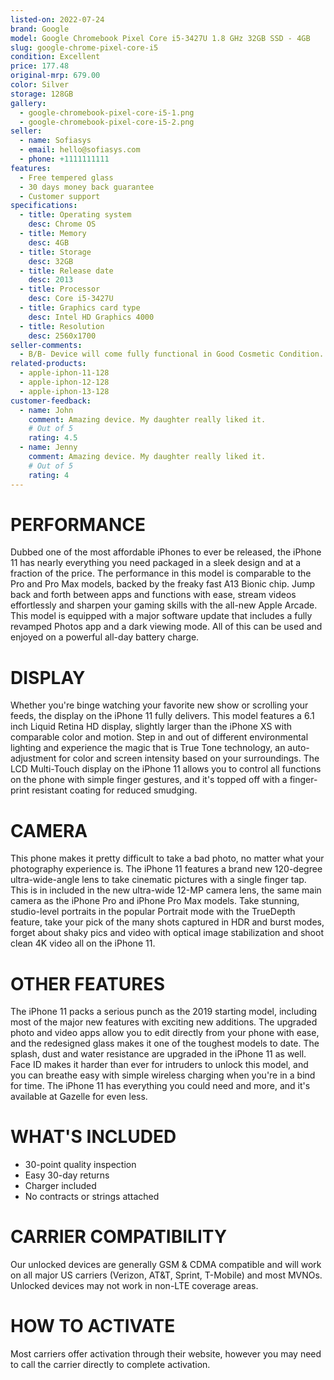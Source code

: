 ```yaml
---
listed-on: 2022-07-24
brand: Google
model: Google Chromebook Pixel Core i5-3427U 1.8 GHz 32GB SSD - 4GB
slug: google-chrome-pixel-core-i5
condition: Excellent
price: 177.48
original-mrp: 679.00
color: Silver
storage: 128GB
gallery:
  - google-chromebook-pixel-core-i5-1.png
  - google-chromebook-pixel-core-i5-2.png
seller:
  - name: Sofiasys
  - email: hello@sofiasys.com
  - phone: +1111111111
features:
  - Free tempered glass
  - 30 days money back guarantee
  - Customer support
specifications:
  - title: Operating system
    desc: Chrome OS
  - title: Memory
    desc: 4GB
  - title: Storage
    desc: 32GB
  - title: Release date
    desc: 2013
  - title: Processor
    desc: Core i5-3427U
  - title: Graphics card type
    desc: Intel HD Graphics 4000
  - title: Resolution
    desc: 2560x1700
seller-comments:
  - B/B- Device will come fully functional in Good Cosmetic Condition. Device will show slightly noticeable signs of use on edges, hinge, and bottom. LCD and keyboard may show small signs and wear and can have a single dead pixel no great than the size of a dot.
related-products:
  - apple-iphon-11-128
  - apple-iphon-12-128
  - apple-iphon-13-128
customer-feedback:
  - name: John
    comment: Amazing device. My daughter really liked it.
    # Out of 5
    rating: 4.5
  - name: Jenny
    comment: Amazing device. My daughter really liked it.
    # Out of 5
    rating: 4
---
```


# PERFORMANCE

Dubbed one of the most affordable iPhones to ever be released, the iPhone 11 has nearly everything you need packaged in a sleek design and at a fraction of the price. The performance in this model is comparable to the Pro and Pro Max models, backed by the freaky fast A13 Bionic chip. Jump back and forth between apps and functions with ease, stream videos effortlessly and sharpen your gaming skills with the all-new Apple Arcade. This model is equipped with a major software update that includes a fully revamped Photos app and a dark viewing mode. All of this can be used and enjoyed on a powerful all-day battery charge.

# DISPLAY

Whether you're binge watching your favorite new show or scrolling your feeds, the display on the iPhone 11 fully delivers. This model features a 6.1 inch Liquid Retina HD display, slightly larger than the iPhone XS with comparable color and motion. Step in and out of different environmental lighting and experience the magic that is True Tone technology, an auto-adjustment for color and screen intensity based on your surroundings. The LCD Multi-Touch display on the iPhone 11 allows you to control all functions on the phone with simple finger gestures, and it's topped off with a finger-print resistant coating for reduced smudging.

# CAMERA

This phone makes it pretty difficult to take a bad photo, no matter what your photography experience is. The iPhone 11 features a brand new 120-degree ultra-wide-angle lens to take cinematic pictures with a single finger tap. This is in included in the new ultra-wide 12-MP camera lens, the same main camera as the iPhone Pro and iPhone Pro Max models. Take stunning, studio-level portraits in the popular Portrait mode with the TrueDepth feature, take your pick of the many shots captured in HDR and burst modes, forget about shaky pics and video with optical image stabilization and shoot clean 4K video all on the iPhone 11.

# OTHER FEATURES

The iPhone 11 packs a serious punch as the 2019 starting model, including most of the major new features with exciting new additions. The upgraded photo and video apps allow you to edit directly from your phone with ease, and the redesigned glass makes it one of the toughest models to date. The splash, dust and water resistance are upgraded in the iPhone 11 as well. Face ID makes it harder than ever for intruders to unlock this model, and you can breathe easy with simple wireless charging when you're in a bind for time. The iPhone 11 has everything you could need and more, and it's available at Gazelle for even less.

# WHAT'S INCLUDED

- 30-point quality inspection
- Easy 30-day returns
- Charger included
- No contracts or strings attached

# CARRIER COMPATIBILITY

Our unlocked devices are generally GSM & CDMA compatible and will work on all major US carriers (Verizon, AT&T, Sprint, T-Mobile) and most MVNOs. Unlocked devices may not work in non-LTE coverage areas.

# HOW TO ACTIVATE

Most carriers offer activation through their website, however you may need to call the carrier directly to complete activation.
